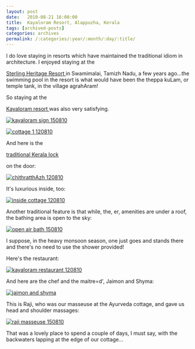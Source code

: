 ```yaml
---
layout: post
date:	2010-08-21 16:08:00
title:  Kayaloram Resort, Alappuzha, Kerala
tags: [archived-posts]
categories: archives
permalink: /:categories/:year/:month/:day/:title/
---
```

I do love staying in resorts which have maintained the traditional idiom in architecture. I enjoyed staying at the

<a href="http://www.hotelsinchennaimadras.com/heritage-hotels/sterling-swamimalai-resort.html"> Sterling Heritage Resort </a> in Swamimalai, Tamizh Nadu, a few years ago...the swimming pool in the resort is what would have been the theppa kuLam, or temple tank, in the village agrahAram!

So staying at the 

<a href="http://www.kayaloram.com/"> Kayaloram resort </a> was also very satisfying. 



<a href="http://s835.photobucket.com/albums/zz275/dffrntpx/?action=view&current=IMG_0231.jpg" target="_blank"><img src="http://i835.photobucket.com/albums/zz275/dffrntpx/IMG_0231.jpg" border="0" alt="kayaloram sign 150810"></a>


<a href="http://s835.photobucket.com/albums/zz275/dffrntpx/?action=view&current=IMG_0102-1.jpg" target="_blank"><img src="http://i835.photobucket.com/albums/zz275/dffrntpx/IMG_0102-1.jpg" border="0" alt="cottage 1 120810"></a>

And here is the 

<a href="http://keralahomedesign.blogspot.com/2009_08_01_archive.html">traditional Kerala lock </a>

 on the door:


<a href="http://s835.photobucket.com/albums/zz275/dffrntpx/?action=view&current=IMG_0103.jpg" target="_blank"><img src="http://i835.photobucket.com/albums/zz275/dffrntpx/IMG_0103.jpg" border="0" alt="chithratthAzh 120810"></a>

It's luxurious inside, too:

<a href="http://s835.photobucket.com/albums/zz275/dffrntpx/?action=view&current=IMG_0104-1.jpg" target="_blank"><img src="http://i835.photobucket.com/albums/zz275/dffrntpx/IMG_0104-1.jpg" border="0" alt="inside cottage 120810"></a>

Another traditional feature is that while, the, er, amenities are under a roof, the bathing area is open to the sky:


<a href="http://s835.photobucket.com/albums/zz275/dffrntpx/?action=view&current=IMG_0857-1.jpg" target="_blank"><img src="http://i835.photobucket.com/albums/zz275/dffrntpx/IMG_0857-1.jpg" border="0" alt="open air bath 150810"></a>

I suppose, in the heavy monsoon season, one just goes and stands there and there's no need to use the shower provided!

Here's the restaurant:

<a href="http://s835.photobucket.com/albums/zz275/dffrntpx/?action=view&current=IMG_0101-1.jpg" target="_blank"><img src="http://i835.photobucket.com/albums/zz275/dffrntpx/IMG_0101-1.jpg" border="0" alt="kayaloram restaurant 120810"></a>

And here are the chef and the maitre=d', Jaimon and Shyma:


<a href="http://s835.photobucket.com/albums/zz275/dffrntpx/?action=view&current=IMG_0236.jpg" target="_blank"><img src="http://i835.photobucket.com/albums/zz275/dffrntpx/IMG_0236.jpg" border="0" alt="jaimon and shyma"></a>

This is Raji, who was our masseuse at the Ayurveda cottage, and gave us head and shoulder massages:

<a href="http://s835.photobucket.com/albums/zz275/dffrntpx/?action=view&current=IMG_0933.jpg" target="_blank"><img src="http://i835.photobucket.com/albums/zz275/dffrntpx/IMG_0933.jpg" border="0" alt="raji masseuse 150810"></a>

That was a lovely place to spend a couple of days, I must say, with the backwaters lapping at the edge of our cottage...
